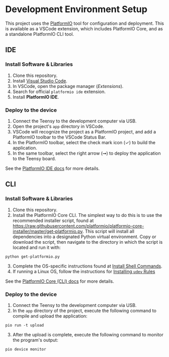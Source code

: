 # Development Environment Setup

This project uses the
[PlatformIO](https://docs.platformio.org/en/latest/what-is-platformio.html) tool
for configuration and deployment. This is available as a VSCode extension, which
includes PlatformIO Core, and as a standalone PlatformIO CLI tool.

## IDE

### Install Software & Libraries

1. Clone this repository.
2. Install [Visual Studio Code](https://code.visualstudio.com/download).
3. In VSCode, open the package manager (_Extensions_).
4. Search for official `platformio ide` extension.
5. Install **PlatformIO IDE**.

### Deploy to the device

1. Connect the Teensy to the development computer via USB.
2. Open the project's `app` directory in VSCode.
3. VSCode will recognize the project as a PlatformIO project, and add a
   PlatformIO toolbar to the VSCode Status Bar.
4. In the PlatformIO toolbar, select the check mark icon (&check;) to build the
   application.
5. In the same toolbar, select the right arrow (&#10142;) to deploy the
   application to the Teensy board.

See the
[PlatformIO IDE docs](https://docs.platformio.org/en/latest/integration/ide/pioide.html)
for more details.

## CLI

### Install Software & Libraries

1. Clone this repository.
2. Install the PlatformIO Core CLI. The simplest way to do this is to use the
   recommended installer script, found at
   https://raw.githubusercontent.com/platformio/platformio-core-installer/master/get-platformio.py.
   This script will install all dependencies into a designated Python virtual
   environment. Copy or download the script, then navigate to the directory in
   which the script is located and run it with:

```
python get-platformio.py
```

3. Complete the OS-specific instructions found at
   [Install Shell Commands](https://docs.platformio.org/en/latest/core/installation/shell-commands.html).
4. If running a Linux OS, follow the instructions for
   [Installing `udev` Rules](https://docs.platformio.org/en/latest/core/installation/udev-rules.html)

See the
[PlatformIO Core (CLI) docs](https://docs.platformio.org/en/latest/core/index.html)
for more details.

### Deploy to the device

1. Connect the Teensy to the development computer via USB.
2. In the `app` directory of the project, execute the following command to
   compile and upload the application:

```
pio run -t upload
```

3. After the upload is complete, execute the following command to monitor the
   program's output:

```
pio device monitor
```
